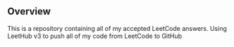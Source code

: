 ## Overview
This is a repository containing all of my accepted LeetCode answers.
Using LeetHub v3 to push all of my code from LeetCode to GitHub
